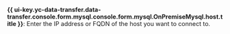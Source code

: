 **{{ ui-key.yc-data-transfer.data-transfer.console.form.mysql.console.form.mysql.OnPremiseMysql.host.title }}**: Enter the IP address or FQDN of the host you want to connect to.
